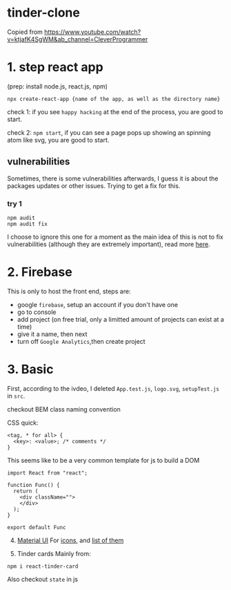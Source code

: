# tinder-clone
Copied from https://www.youtube.com/watch?v=ktjafK4SgWM&ab_channel=CleverProgrammer

# 1. step react app
(prep: install node.js, react.js, npm)
```
npx create-react-app {name of the app, as well as the directory name}
```

check 1: if you see `happy hacking` at the end of the process, you are good to start. 

check 2: `npm start`, if you can see a page pops up showing an spinning atom like svg, you are good to start. 
## vulnerabilities
Sometimes, there is some vulnerabilities afterwards, I guess it is about the packages updates or other issues. Trying to get a fix for this. 
### try 1
```
npm audit
npm audit fix
```
I choose to ignore this one for a moment as the main idea of this is not to fix vulnerabilities (although they are extremely important), read more [here](https://docs.npmjs.com/auditing-package-dependencies-for-security-vulnerabilities). 

# 2. Firebase
This is only to host the front end, steps are:  
- google `firebase`, setup an account if you don't have one 
- go to console
- add project (on free trial, only a limitted amount of projects can exist at a time)
- give it a name, then next
- turn off `Google Analytics`,then create project

# 3. Basic
First, according to the ivdeo, I deleted `App.test.js`, `logo.svg`, `setupTest.js` in `src`.  

checkout BEM class naming convention

CSS quick: 
```
<tag, * for all> {
  <key>: <value>; /* comments */
}
```

This seems like to be a very common template for js to build a DOM
```
import React from "react"; 

function Func() {
  return (
    <div className="">
    </div>
  );
}

export default Func
```

4. [Material UI](https://mui.com/getting-started/usage/)
For [icons](https://mui.com/zh/components/icons/#main-content), and [list of them](https://mui.com/zh/components/material-icons/)  

5. Tinder cards
Mainly from: 
```
npm i react-tinder-card
```
Also checkout `state` in js